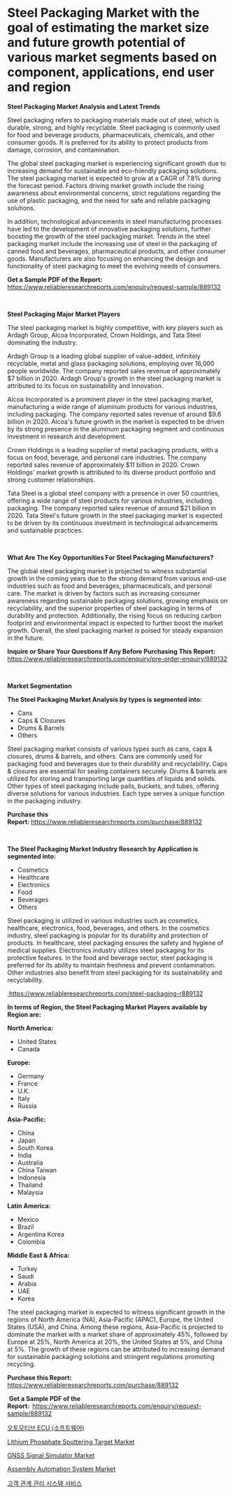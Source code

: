 <p><h1>Steel Packaging Market with the goal of estimating the market size and future growth potential of various market segments based on component, applications, end user and region</h1></p><p><strong>Steel Packaging Market Analysis and Latest Trends</strong></p>
<p><p>Steel packaging refers to packaging materials made out of steel, which is durable, strong, and highly recyclable. Steel packaging is commonly used for food and beverage products, pharmaceuticals, chemicals, and other consumer goods. It is preferred for its ability to protect products from damage, corrosion, and contamination.</p><p>The global steel packaging market is experiencing significant growth due to increasing demand for sustainable and eco-friendly packaging solutions. The steel packaging market is expected to grow at a CAGR of 7.8% during the forecast period. Factors driving market growth include the rising awareness about environmental concerns, strict regulations regarding the use of plastic packaging, and the need for safe and reliable packaging solutions.</p><p>In addition, technological advancements in steel manufacturing processes have led to the development of innovative packaging solutions, further boosting the growth of the steel packaging market. Trends in the steel packaging market include the increasing use of steel in the packaging of canned food and beverages, pharmaceutical products, and other consumer goods. Manufacturers are also focusing on enhancing the design and functionality of steel packaging to meet the evolving needs of consumers.</p></p>
<p><strong>Get a Sample PDF of the Report:&nbsp;</strong> <a href="https://www.reliableresearchreports.com/enquiry/request-sample/889132">https://www.reliableresearchreports.com/enquiry/request-sample/889132</a></p>
<p>&nbsp;</p>
<p><strong>Steel Packaging Major Market Players</strong></p>
<p><p>The steel packaging market is highly competitive, with key players such as Ardagh Group, Alcoa Incorporated, Crown Holdings, and Tata Steel dominating the industry. </p><p>Ardagh Group is a leading global supplier of value-added, infinitely recyclable, metal and glass packaging solutions, employing over 16,000 people worldwide. The company reported sales revenue of approximately $7 billion in 2020. Ardagh Group's growth in the steel packaging market is attributed to its focus on sustainability and innovation.</p><p>Alcoa Incorporated is a prominent player in the steel packaging market, manufacturing a wide range of aluminum products for various industries, including packaging. The company reported sales revenue of around $9.6 billion in 2020. Alcoa's future growth in the market is expected to be driven by its strong presence in the aluminum packaging segment and continuous investment in research and development.</p><p>Crown Holdings is a leading supplier of metal packaging products, with a focus on food, beverage, and personal care industries. The company reported sales revenue of approximately $11 billion in 2020. Crown Holdings' market growth is attributed to its diverse product portfolio and strong customer relationships.</p><p>Tata Steel is a global steel company with a presence in over 50 countries, offering a wide range of steel products for various industries, including packaging. The company reported sales revenue of around $21 billion in 2020. Tata Steel's future growth in the steel packaging market is expected to be driven by its continuous investment in technological advancements and sustainable practices.</p></p>
<p>&nbsp;</p>
<p><strong>What Are The Key Opportunities For Steel Packaging Manufacturers?</strong></p>
<p><p>The global steel packaging market is projected to witness substantial growth in the coming years due to the strong demand from various end-use industries such as food and beverages, pharmaceuticals, and personal care. The market is driven by factors such as increasing consumer awareness regarding sustainable packaging solutions, growing emphasis on recyclability, and the superior properties of steel packaging in terms of durability and protection. Additionally, the rising focus on reducing carbon footprint and environmental impact is expected to further boost the market growth. Overall, the steel packaging market is poised for steady expansion in the future.</p></p>
<p><strong>Inquire or Share Your Questions If Any Before Purchasing This Report:</strong> <a href="https://www.reliableresearchreports.com/enquiry/pre-order-enquiry/889132">https://www.reliableresearchreports.com/enquiry/pre-order-enquiry/889132</a></p>
<p>&nbsp;</p>
<p><strong>Market Segmentation</strong></p>
<p><strong>The Steel Packaging Market Analysis by types is segmented into:</strong></p>
<p><ul><li>Cans</li><li>Caps & Closures</li><li>Drums & Barrels</li><li>Others</li></ul></p>
<p><p>Steel packaging market consists of various types such as cans, caps & closures, drums & barrels, and others. Cans are commonly used for packaging food and beverages due to their durability and recyclability. Caps & closures are essential for sealing containers securely. Drums & barrels are utilized for storing and transporting large quantities of liquids and solids. Other types of steel packaging include pails, buckets, and tubes, offering diverse solutions for various industries. Each type serves a unique function in the packaging industry.</p></p>
<p><strong>Purchase this Report:&nbsp;</strong><a href="https://www.reliableresearchreports.com/purchase/889132">https://www.reliableresearchreports.com/purchase/889132</a></p>
<p>&nbsp;</p>
<p><strong>The Steel Packaging Market Industry Research by Application is segmented into:</strong></p>
<p><ul><li>Cosmetics</li><li>Healthcare</li><li>Electronics</li><li>Food</li><li>Beverages</li><li>Others</li></ul></p>
<p><p>Steel packaging is utilized in various industries such as cosmetics, healthcare, electronics, food, beverages, and others. In the cosmetics industry, steel packaging is popular for its durability and protection of products. In healthcare, steel packaging ensures the safety and hygiene of medical supplies. Electronics industry utilizes steel packaging for its protective features. In the food and beverage sector, steel packaging is preferred for its ability to maintain freshness and prevent contamination. Other industries also benefit from steel packaging for its sustainability and recyclability.</p></p>
<p><a href="https://www.reliableresearchreports.com/steel-packaging-r889132">&nbsp;https://www.reliableresearchreports.com/steel-packaging-r889132</a></p>
<p><strong>In terms of Region, the Steel Packaging Market Players available by Region are:</strong></p>
<p>
    <p> <strong> North America: </strong>
        <ul>
            <li>United States</li>
            <li>Canada</li>
        </ul>
        </p> 
    <p> <strong> Europe: </strong>
        <ul>
            <li>Germany</li>
            <li>France</li>
            <li>U.K.</li>
            <li>Italy</li>
            <li>Russia</li>
        </ul>
        </p> 
    <p> <strong> Asia-Pacific: </strong>
        <ul>
            <li>China</li>
            <li>Japan</li>
            <li>South Korea</li>
            <li>India</li>
            <li>Australia</li>
            <li>China Taiwan</li>
            <li>Indonesia</li>
            <li>Thailand</li>
            <li>Malaysia</li>
        </ul>
        </p> 
    <p> <strong> Latin America: </strong>
        <ul>
            <li>Mexico</li>
            <li>Brazil</li>
            <li>Argentina Korea</li>
            <li>Colombia</li>
        </ul>
        </p> 
    <p> <strong> Middle East & Africa: </strong>
        <ul>
            <li>Turkey</li>
            <li>Saudi</li>
            <li>Arabia</li>
            <li>UAE</li>
            <li>Korea</li>
        </ul>
    </p>
    </p>
<p><p>The steel packaging market is expected to witness significant growth in the regions of North America (NA), Asia-Pacific (APAC), Europe, the United States (USA), and China. Among these regions, Asia-Pacific is projected to dominate the market with a market share of approximately 45%, followed by Europe at 25%, North America at 20%, the United States at 5%, and China at 5%. The growth of these regions can be attributed to increasing demand for sustainable packaging solutions and stringent regulations promoting recycling.</p></p>
<p><strong>Purchase this Report: </strong><a href="https://www.reliableresearchreports.com/purchase/889132">https://www.reliableresearchreports.com/purchase/889132</a></p>
<p>&nbsp;<strong>Get a Sample PDF of the Report:&nbsp;&nbsp;</strong><a href="https://www.reliableresearchreports.com/enquiry/request-sample/889132">https://www.reliableresearchreports.com/enquiry/request-sample/889132</a></p>
<p><strong></strong></p>
<p><p><a href="https://github.com/marufmohassin05/Market-Research-Report-List-2/blob/main/589666983354.md">오토모티브 ECU (소프트웨어)</a></p><p><a href="https://github.com/YashRP12/Market-Research-Report-List-6/blob/main/lithium-phosphate-sputtering-target-market.md">Lithium Phosphate Sputtering Target Market</a></p><p><a href="https://medium.com/@mamunislambd984/global-gnss-signal-simulator-market-size-share-analysis-by-product-type-by-application-by-82ba568c22c5">GNSS Signal Simulator Market</a></p><p><a href="https://medium.com/@raymiu201/deep-dive-into-the-assembly-automation-system-market-itstrends-market-segmentation-and-2f20f7c25cb1">Assembly Automation System Market</a></p><p><a href="https://github.com/lzuwsfreyoq70/Market-Research-Report-List-3/blob/main/817891983355.md">고객 관계 관리 시스템 서비스</a></p></p>